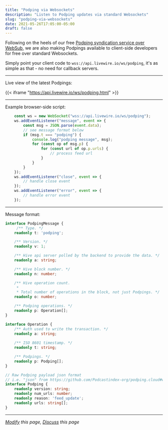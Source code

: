 ```yaml
---
title: "Podping via Websockets"
description: "Listen to Podping updates via standard Websockets"
slug: "podping-via-websockets"
date: 2021-05-26T17:05:00-05:00
draft: false
---
```


Following on the heels of our free [Podping syndication service over WebSub](/podping-via-websub), we are also making Podpings available to client-side developers for free over standard Websockets.

Simply point your client code to `wss://api.livewire.io/ws/podping`, it's as simple as that - no need for callback servers.

---

Live view of the latest Podpings:

{{< iframe "https://api.livewire.io/ws/podping.html" >}}

---

Example browser-side script:
```javascript
    const ws = new WebSocket("wss://api.livewire.io/ws/podping");
    ws.addEventListener("message", event => {
        const msg = JSON.parse(event.data);
        // see message format below
        if (msg.t === "podping") {
            console.log("podping message", msg);
            for (const op of msg.p) {
                for (const url of op.p.urls) {
                    // process feed url
                }
            }
        }
    });
    ws.addEventListener("close", event => {
        // handle close event
    });
    ws.addEventListener("error", event => {
        // handle error event
    });
```

---

Message format:
```typescript
interface PodpingMessage {
     /** Type. */ 
    readonly t: 'podping';

    /** Version. */ 
    readonly v: 1;

    /** Hive api server polled by the backend to provide the data. */ 
    readonly a: string;

    /** Hive block number. */ 
    readonly n: number;

    /** Hive operation count.
     * 
     * Total number of operations in the block, not just Podpings. */ 
    readonly o: number;

    /** Podping operations. */
    readonly p: Operation[];
}

interface Operation {
    /** Auth used to write the transaction. */ 
    readonly a: string;
    
    /** ISO 8601 timestamp. */
    readonly t: string;

    /** Podpings. */
    readonly p: Podping[];
}

// Raw Podping payload json format
// i.e. "json" from https://github.com/Podcastindex-org/podping.cloud#what-it-does
interface Podping {
    readonly version: string;
    readonly num_urls: number;
    readonly reason: 'feed_update';
    readonly urls: string[];
}
```

---

*[Modify](https://github.com/skymethod/livewire-web/blob/master/content/posts/podping-via-websockets.md) this page, [Discuss](https://github.com/skymethod/livewire-web/discussions) this page*

